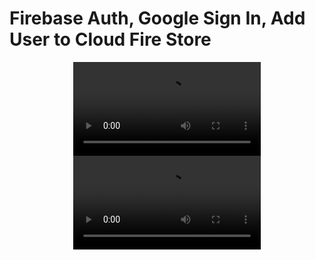 <h1>Firebase Auth, Google Sign In, Add User to Cloud Fire Store </h1>
<div align="center">
  <video src="https://github.com/user-attachments/assets/f487a707-136e-49f0-b205-195da7169673">
</div>
<div align="center">
  <video src="
https://github.com/user-attachments/assets/8afb6900-bc2d-4bfb-a343-b10e87dc0e1e">
</div>







